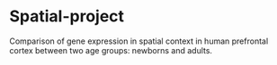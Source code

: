 # Spatial-project
Comparison of gene expression in spatial context in human prefrontal cortex between two age groups: newborns and adults.
